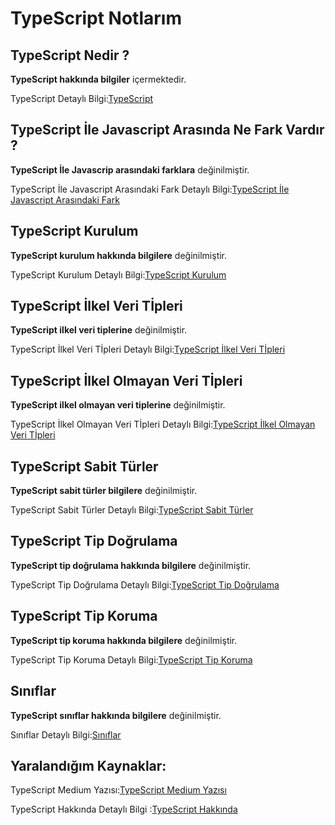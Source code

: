# TypeScript Notlarım

## TypeScript Nedir ?
**TypeScript hakkında bilgiler** içermektedir.
 
TypeScript Detaylı Bilgi:[TypeScript](https://github.com/kaankaltakkiran/Linux_notlarim/blob/main/TypeScript_notlar%C4%B1m/typeScript_nedir.md)

## TypeScript İle Javascript Arasında Ne Fark Vardır ?
**TypeScript İle Javascrip arasındaki farklara** değinilmiştir.
 
TypeScript İle Javascript Arasındaki Fark Detaylı Bilgi:[TypeScript İle Javascript Arasındaki Fark](https://github.com/kaankaltakkiran/Linux_notlarim/blob/main/TypeScript_notlar%C4%B1m/typescript_vs_javascript.md)

## TypeScript Kurulum 
**TypeScript kurulum hakkında bilgilere** değinilmiştir.
 
TypeScript Kurulum  Detaylı Bilgi:[TypeScript Kurulum ](https://github.com/kaankaltakkiran/Linux_notlarim/blob/main/TypeScript_notlar%C4%B1m/kurulum%20_ve_%20tsc.md)

## TypeScript İlkel  Veri Tİpleri 
**TypeScript ilkel  veri tiplerine** değinilmiştir.
 
TypeScript İlkel Veri Tİpleri Detaylı Bilgi:[TypeScript İlkel Veri Tİpleri](https://github.com/kaankaltakkiran/Linux_notlarim/blob/main/TypeScript_notlar%C4%B1m/ilkel_veri_tipleri.md)

## TypeScript İlkel Olmayan Veri Tİpleri 
**TypeScript ilkel olmayan veri tiplerine** değinilmiştir.
 
TypeScript İlkel Olmayan Veri Tİpleri Detaylı Bilgi:[TypeScript İlkel Olmayan Veri Tİpleri](https://github.com/kaankaltakkiran/Linux_notlarim/blob/main/TypeScript_notlar%C4%B1m/ilkel_olmayan_veri_tipleri.md)

## TypeScript Sabit Türler 
**TypeScript sabit türler bilgilere** değinilmiştir.
 
TypeScript Sabit Türler Detaylı Bilgi:[TypeScript Sabit Türler ](https://github.com/kaankaltakkiran/Linux_notlarim/blob/main/TypeScript_notlar%C4%B1m/sabit_t%C3%BCrler.md)

## TypeScript Tip Doğrulama 
**TypeScript tip doğrulama hakkında bilgilere** değinilmiştir.
 
TypeScript Tip Doğrulama Detaylı Bilgi:[TypeScript Tip Doğrulama ](https://github.com/kaankaltakkiran/Linux_notlarim/blob/main/TypeScript_notlar%C4%B1m/tip_do%C4%9Fruluma.md)
## TypeScript Tip Koruma 

**TypeScript tip koruma hakkında bilgilere** değinilmiştir.
 
TypeScript Tip Koruma  Detaylı Bilgi:[TypeScript Tip Koruma ](https://github.com/kaankaltakkiran/Linux_notlarim/blob/main/TypeScript_notlar%C4%B1m/tip_koruma.md)

## Sınıflar

**TypeScript sınıflar hakkında bilgilere** değinilmiştir.
 
Sınıflar Detaylı Bilgi:[Sınıflar](https://github.com/kaankaltakkiran/Linux_notlarim/blob/main/TypeScript_notlar%C4%B1m/sınıflar.md)

## Yaralandığım Kaynaklar:

TypeScript Medium Yazısı:[TypeScript Medium Yazısı ](https://medium.com/@ozgancan9/typescript-nedir-f34372e12056)

TypeScript Hakkında Detaylı Bilgi :[TypeScript Hakkında ](https://typescript-notlari.vercel.app/docs/intro)


